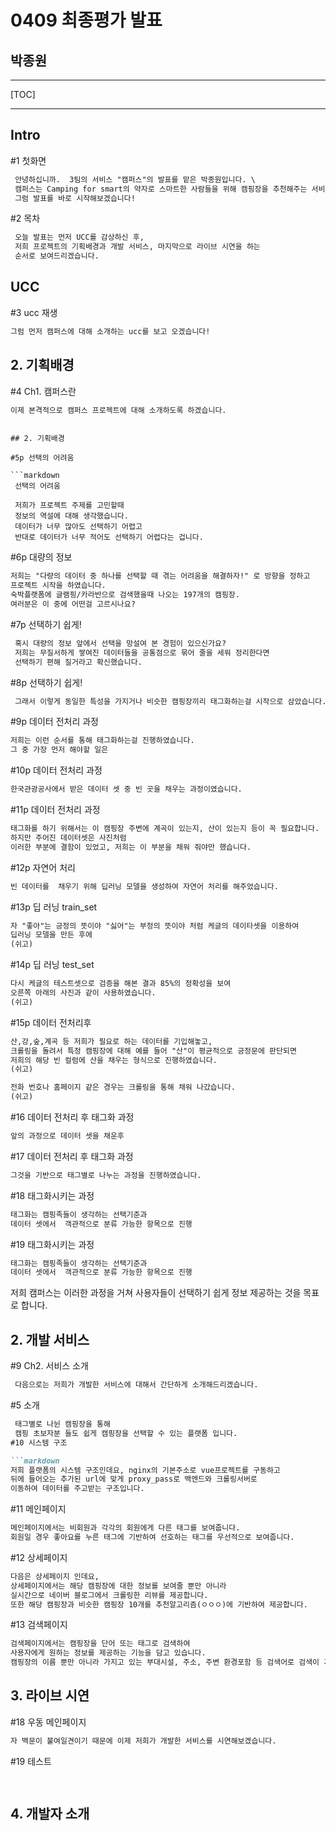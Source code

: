 # 0409 최종평가 발표
## 박종원

---

[TOC]

---

## Intro

#1 첫화면

```markdown
 안녕하십니까.  3팀의 서비스 "캠퍼스"의 발표를 맡은 박종원입니다. \
 캠퍼스는 Camping for smart의 약자로 스마트한 사람들을 위해 캠핑장을 추천해주는 서비스 입니다.
 그럼 발표를 바로 시작해보겠습니다!
```

#2 목차

```markdown
 오늘 발표는 먼저 UCC를 감상하신 후,
 저희 프로젝트의 기획배경과 개발 서비스, 마지막으로 라이브 시연을 하는 
 순서로 보여드리겠습니다.
```

##  UCC

#3 ucc 재생

```markdown
그럼 먼저 캠퍼스에 대해 소개하는 ucc를 보고 오겠습니다! 
```


## 2. 기획배경

#4 Ch1. 캠퍼스란

```markdown
이제 본격적으로 캠퍼스 프로젝트에 대해 소개하도록 하겠습니다.
```

```

## 2. 기획배경

#5p 선택의 어려움

```markdown
 선택의 어려움
 
 저희가 프로젝트 주제를 고민할때 
 정보의 역설에 대해 생각했습니다.
 데이터가 너무 많아도 선택하기 어렵고
 반대로 데이터가 너무 적어도 선택하기 어렵다는 겁니다.
 ```
#6p 대량의 정보

```markdown
저희는 "다량의 데이터 중 하나를 선택할 때 겪는 어려움을 해결하자!" 로 방향을 정하고
프로젝트 시작을 하였습니다.
숙박플랫폼에 글램핑/카라반으로 검색했을때 나오는 197개의 캠핑장.
여러분은 이 중에 어떤걸 고르시나요?

```

#7p 선택하기 쉽게!

```markdown
 혹시 대량의 정보 앞에서 선택을 망설여 본 경험이 있으신가요?
 저희는 무질서하게 쌓여진 데이터들을 공통점으로 묶어 줄을 세워 정리한다면
 선택하기 편해 질거라고 확신했습니다.

```

#8p 선택하기 쉽게!

```markdown
 그래서 이렇게 동일한 특성을 가지거나 비슷한 캠핑장끼리 태그화하는걸 시작으로 삼았습니다.

```


#9p 데이터 전처리 과정

```markdown
저희는 이런 순서를 통해 태그화하는걸 진행하였습니다.
그 중 가장 먼저 해야할 일은
```

#10p 데이터 전처리 과정

```markdown
한국관광공사에서 받은 데이터 셋 중 빈 곳을 채우는 과정이였습니다. 
```


#11p 데이터 전처리 과정

```markdown
태그화를 하기 위해서는 이 캠핑장 주변에 계곡이 있는지, 산이 있는지 등이 꼭 필요합니다.
하지만 주어진 데이터셋은 사진처럼 
이러한 부분에 결함이 있었고, 저희는 이 부분을 채워 줘야만 했습니다.
```

#12p 자연어 처리

```markdown
빈 데이터를  채우기 위해 딥러닝 모델을 생성하여 자연어 처리를 해주었습니다.
```

#13p 딥 러닝 train_set

```markdown
자 "좋아"는 긍정의 뜻이야 "싫어"는 부정의 뜻이야 처럼 케글의 데이타셋을 이용하여
딥러닝 모델을 만든 후에
(쉬고)
```

#14p 딥 러닝 test_set

```markdown
다시 케글의 테스트셋으로 검증을 해본 결과 85%의 정확성을 보여 
오른쪽 아래의 사진과 같이 사용하였습니다.
(쉬고)
```

#15p 데이터 전처리후

```markdown
산,강,숲,계곡 등 저희가 필요로 하는 데이터를 기입해놓고, 
크롤링을 돌려서 특정 캠핑장에 대해 예를 들어 "산"이 평균적으로 긍정문에 판단되면 
저희의 해당 빈 컬럼에 산을 채우는 형식으로 진행하였습니다.  
(쉬고)

전화 번호나 홈페이지 같은 경우는 크롤링을 통해 채워 나갔습니다.
(쉬고)
```

#16 데이터 전처리 후 태그화 과정

```markdown
앞의 과정으로 데이터 셋을 채운후

```

#17 데이터 전처리 후 태그화 과정

```markdown
그것을 기반으로 태그별로 나누는 과정을 진행하였습니다.
```

#18 태그화시키는 과정

```markdown
태그화는 캠핑족들이 생각하는 선택기준과 
데이터 셋에서  객관적으로 분류 가능한 항목으로 진행
```

#19 태그화시키는 과정

```markdown
태그화는 캠핑족들이 생각하는 선택기준과 
데이터 셋에서  객관적으로 분류 가능한 항목으로 진행
```



 저희 캠퍼스는 이러한 과정을 거쳐
 사용자들이 선택하기 쉽게 정보 제공하는 것을 목표로 합니다.
## 2. 개발 서비스

#9 Ch2. 서비스 소개

```markdown
 다음으로는 저희가 개발한 서비스에 대해서 간단하게 소개해드리겠습니다.
```

#5 소개

```markdown
 태그별로 나뉜 캠핑장을 통해 
 캠핑 초보자분 들도 쉽게 캠핑장을 선택할 수 있는 플랫폼 입니다.
#10 시스템 구조

```markdown
저희 플랫폼의 시스템 구조인데요, nginx의 기본주소로 vue프로젝트를 구동하고
뒤에 들어오는 추가된 url에 맞게 proxy_pass로 백엔드와 크롤링서버로
이동하여 데이터를 주고받는 구조입니다.
```

#11 메인페이지

```markdown
메인페이지에서는 비회원과 각각의 회원에게 다른 태그를 보여줍니다.
회원일 경우 좋아요를 누른 태그에 기반하여 선호하는 태그를 우선적으로 보여줍니다.
```

#12 상세페이지

```markdown
다음은 상세페이지 인데요,
상세페이지에서는 해당 캠핑장에 대한 정보를 보여줄 뿐만 아니라
실시간으로 네이버 블로그에서 크롤링한 리뷰를 제공합니다.
또한 해당 캠핑장과 비슷한 캠핑장 10개를 추천알고리즘(ㅇㅇㅇ)에 기반하여 제공합니다.
```

#13 검색페이지

```markdown
검색페이지에서는 캠핑장을 단어 또는 태그로 검색하여 
사용자에게 원하는 정보를 제공하는 기능을 담고 있습니다.
캠핑장의 이름 뿐만 아니라 가지고 있는 부대시설, 주소, 주변 환경포함 등 검색어로 검색이 가능합니다.
```


## 3. 라이브 시연

#18 우동 메인페이지

```markdown
자 백문이 불여일견이기 때문에 이제 저희가 개발한 서비스를 시연해보겠습니다.
```

#19 테스트

```markdown
  
```



## 4. 개발자 소개